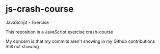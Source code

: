 # js-crash-course
JavaScript - Exercise 

This reposition is a JavaScript exercise crash-course

My concern is that my commits aren't showing in my Github contributions 
Still not showing

